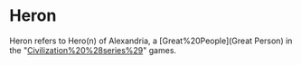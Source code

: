 # Heron

Heron refers to Hero(n) of Alexandria, a [Great%20People](Great Person) in the "[Civilization%20%28series%29](Civilization)" games.